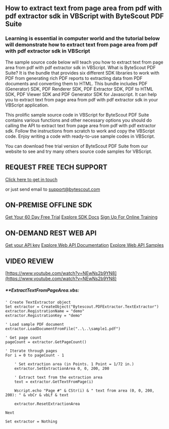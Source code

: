 ## How to extract text from page area from pdf with pdf extractor sdk in VBScript with ByteScout PDF Suite

### Learning is essential in computer world and the tutorial below will demonstrate how to extract text from page area from pdf with pdf extractor sdk in VBScript

The sample source code below will teach you how to extract text from page area from pdf with pdf extractor sdk in VBScript. What is ByteScout PDF Suite? It is the bundle that provides six different SDK libraries to work with PDF from generating rich PDF reports to extracting data from PDF documents and converting them to HTML. This bundle includes PDF (Generator) SDK, PDF Renderer SDK, PDF Extractor SDK, PDF to HTML SDK, PDF Viewer SDK and PDF Generator SDK for Javascript. It can help you to extract text from page area from pdf with pdf extractor sdk in your VBScript application.

This prolific sample source code in VBScript for ByteScout PDF Suite contains various functions and other necessary options you should do calling the API to extract text from page area from pdf with pdf extractor sdk. Follow the instructions from scratch to work and copy the VBScript code. Enjoy writing a code with ready-to-use sample codes in VBScript.

You can download free trial version of ByteScout PDF Suite from our website to see and try many others source code samples for VBScript.

## REQUEST FREE TECH SUPPORT

[Click here to get in touch](https://bytescout.zendesk.com/hc/en-us/requests/new?subject=ByteScout%20PDF%20Suite%20Question)

or just send email to [support@bytescout.com](mailto:support@bytescout.com?subject=ByteScout%20PDF%20Suite%20Question) 

## ON-PREMISE OFFLINE SDK 

[Get Your 60 Day Free Trial](https://bytescout.com/download/web-installer?utm_source=github-readme)
[Explore SDK Docs](https://bytescout.com/documentation/index.html?utm_source=github-readme)
[Sign Up For Online Training](https://academy.bytescout.com/)


## ON-DEMAND REST WEB API

[Get your API key](https://pdf.co/documentation/api?utm_source=github-readme)
[Explore Web API Documentation](https://pdf.co/documentation/api?utm_source=github-readme)
[Explore Web API Samples](https://github.com/bytescout/ByteScout-SDK-SourceCode/tree/master/PDF.co%20Web%20API)

## VIDEO REVIEW

[https://www.youtube.com/watch?v=NEwNs2b9YN8](https://www.youtube.com/watch?v=NEwNs2b9YN8)




<!-- code block begin -->

##### ****ExtractTextFromPageArea.vbs:**
    
```
' Create TextExtractor object
Set extractor = CreateObject("Bytescout.PDFExtractor.TextExtractor")
extractor.RegistrationName = "demo"
extractor.RegistrationKey = "demo"

' Load sample PDF document
extractor.LoadDocumentFromFile("..\..\sample1.pdf")

' Get page count
pageCount = extractor.GetPageCount()

' Iterate through pages
For i = 0 to pageCount - 1

	' Set extraction area (in Points. 1 Point = 1/72 in.)
	extractor.SetExtractionArea 0, 0, 200, 200
	
	' Extract text from the extraction area
	text = extractor.GetTextFromPage(i)

	Wscript.echo "Page #" & CStr(i) & " text from area (0, 0, 200, 200): " & vbCr & vbLf & text

	extractor.ResetExtractionArea
	
Next

Set extractor = Nothing


```

<!-- code block end -->